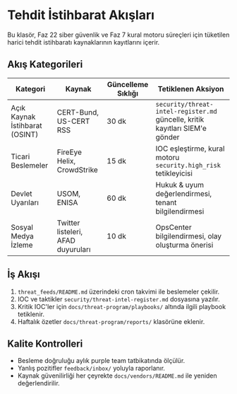 # Tehdit İstihbarat Akışları

Bu klasör, Faz 22 siber güvenlik ve Faz 7 kural motoru süreçleri için tüketilen harici tehdit istihbaratı kaynaklarının kayıtlarını içerir.

## Akış Kategorileri
| Kategori | Kaynak | Güncelleme Sıklığı | Tetiklenen Aksiyon |
| --- | --- | --- | --- |
| Açık Kaynak İstihbarat (OSINT) | CERT-Bund, US-CERT RSS | 30 dk | `security/threat-intel-register.md` güncelle, kritik kayıtları SIEM'e gönder |
| Ticari Beslemeler | FireEye Helix, CrowdStrike | 15 dk | IOC eşleştirme, kural motoru `security.high_risk` tetikleyicisi |
| Devlet Uyarıları | USOM, ENISA | 60 dk | Hukuk & uyum değerlendirmesi, tenant bilgilendirmesi |
| Sosyal Medya İzleme | Twitter listeleri, AFAD duyuruları | 10 dk | OpsCenter bilgilendirmesi, olay oluşturma önerisi |

## İş Akışı
1. `threat_feeds/README.md` üzerindeki cron takvimi ile beslemeler çekilir.
2. IOC ve taktikler `security/threat-intel-register.md` dosyasına yazılır.
3. Kritik IOC'ler için `docs/threat-program/playbooks/` altında ilgili playbook tetiklenir.
4. Haftalık özetler `docs/threat-program/reports/` klasörüne eklenir.

## Kalite Kontrolleri
- Besleme doğruluğu aylık purple team tatbikatında ölçülür.
- Yanlış pozitifler `feedback/inbox/` yoluyla raporlanır.
- Kaynak güvenilirliği her çeyrekte `docs/vendors/README.md` ile yeniden değerlendirilir.
